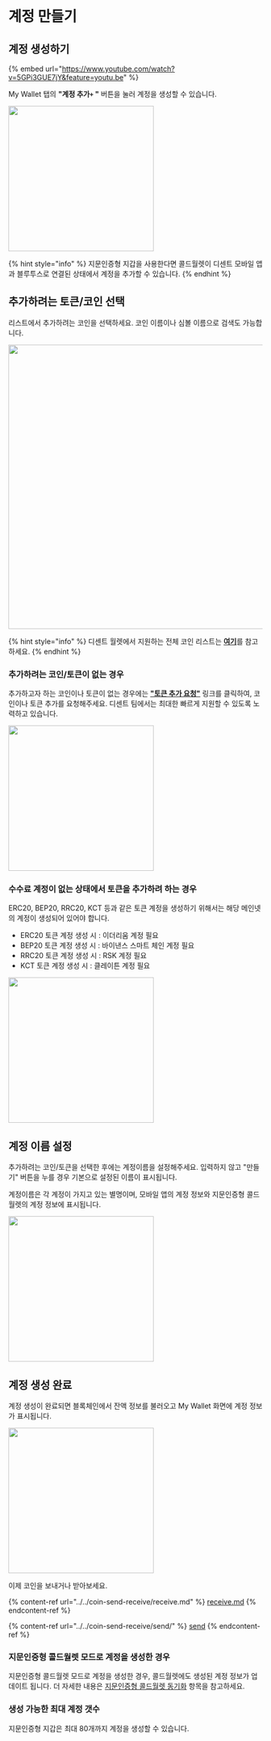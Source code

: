 # 계정 만들기

## 계정 생성하기

{% embed url="https://www.youtube.com/watch?v=5GPi3GUE7jY&feature=youtu.be" %}

My Wallet 탭의 **"계정 추가`+` "** 버튼을 눌러 계정을 생성할 수 있습니다.

<div align="left">

<img src="../../.gitbook/assets/계정추가-01.png" alt="" width="288">

</div>

{% hint style="info" %}
지문인증형 지갑을 사용한다면 콜드월렛이 디센트 모바일 앱과 블루투스로 연결된 상태에서 계정을 추가할 수 있습니다.
{% endhint %}

## 추가하려는 토큰/코인 선택

리스트에서 추가하려는 코인을 선택하세요. 코인 이름이나 심볼 이름으로 검색도 가능합니다.

<div align="left">

<img src="../../.gitbook/assets/계정추가-02.png" alt="" width="563">

</div>

{% hint style="info" %}
디센트 월렛에서 지원하는 전체 코인 리스트는 [**여기**](https://dcentwallet.com/SupportedCoin)를 참고하세요.
{% endhint %}

### 추가하려는 코인/토큰이 없는 경우

추가하고자 하는 코인이나 토큰이 없는 경우에는 [**"토큰 추가 요청"**](https://docs.google.com/forms/d/e/1FAIpQLSddydt7fv7D0ATnw49tCsBsex9DpHinAr0sebGb\_eQb0ne37g/viewform) 링크를 클릭하여, 코인이나 토큰 추가를 요청해주세요. 디센트 팀에서는 최대한 빠르게 지원할 수 있도록 노력하고 있습니다.

<div align="left">

<img src="../../.gitbook/assets/계정추가-06.png" alt="" width="288">

</div>

### 수수료 계정이 없는 상태에서 토큰을 추가하려 하는 경우

ERC20, BEP20, RRC20, KCT 등과 같은 토큰 계정을 생성하기 위해서는 해당 메인넷의 계정이 생성되어 있어야 합니다.

* ERC20 토큰 계정 생성 시 : 이더리움 계정 필요
* BEP20 토큰 계정 생성 시 : 바이낸스 스마트 체인 계정 필요
* RRC20 토큰 계정 생성 시 : RSK 계정 필요&#x20;
* KCT 토큰 계정 생성 시 :  클레이튼 계정 필요&#x20;

<div align="left">

<img src="../../.gitbook/assets/계정추가-05.png" alt="" width="288">

</div>

## 계정 이름 설정

추가하려는 코인/토큰을 선택한 후에는 계정이름을 설정해주세요. 입력하지 않고 "만들기" 버튼을 누를 경우 기본으로 설정된 이름이 표시됩니다.

계정이름은 각 계정이 가지고 있는 별명이며, 모바일 앱의 계정 정보와 지문인증형 콜드월렛의 계정 정보에 표시됩니다.

<div align="left">

<img src="../../.gitbook/assets/계정추가-03.png" alt="" width="288">

</div>

## 계정 생성 완료

계정 생성이 완료되면 블록체인에서 잔액 정보를 불러오고 My Wallet 화면에 계정 정보가 표시됩니다.

<div align="left">

<img src="../../.gitbook/assets/계정추가-04.png" alt="" width="288">

</div>

이제 코인을 보내거나 받아보세요.

{% content-ref url="../../coin-send-receive/receive.md" %}
[receive.md](../../coin-send-receive/receive.md)
{% endcontent-ref %}

{% content-ref url="../../coin-send-receive/send/" %}
[send](../../coin-send-receive/send/)
{% endcontent-ref %}

### 지문인증형 콜드월렛 모드로 계정을 생성한 경우

지문인증형 콜드월렛 모드로 계정을 생성한 경우, 콜드월렛에도 생성된 계정 정보가 업데이트 됩니다. 더 자세한 내용은 [지문인증형 콜드월렛 동기화](../../biometric-wallet/synch-with-app.md) 항목을 참고하세요.

### 생성 가능한 최대 계정 갯수&#x20;

지문인증형 지갑은 최대 80개까지 계정을 생성할 수 있습니다.&#x20;
